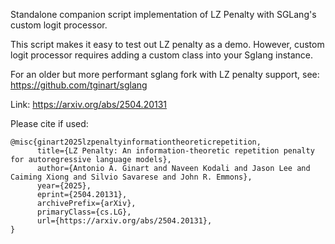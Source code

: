 Standalone companion script implementation of LZ Penalty with SGLang's custom logit processor.

This script makes it easy to test out LZ penalty as a demo. However, custom logit processor requires adding a custom class into your Sglang instance.

For an older but more performant sglang fork with LZ penalty support, see: https://github.com/tginart/sglang

Link: https://arxiv.org/abs/2504.20131

Please cite if used:
```
@misc{ginart2025lzpenaltyinformationtheoreticrepetition,
      title={LZ Penalty: An information-theoretic repetition penalty for autoregressive language models}, 
      author={Antonio A. Ginart and Naveen Kodali and Jason Lee and Caiming Xiong and Silvio Savarese and John R. Emmons},
      year={2025},
      eprint={2504.20131},
      archivePrefix={arXiv},
      primaryClass={cs.LG},
      url={https://arxiv.org/abs/2504.20131}, 
}
```
